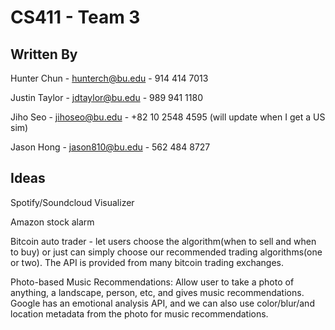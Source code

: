 # CS411 - Team 3

## Written By
Hunter Chun - hunterch@bu.edu - 914 414 7013

Justin Taylor - jdtaylor@bu.edu - 989 941 1180

Jiho Seo - jihoseo@bu.edu - +82 10 2548 4595 (will update when I get a US sim)

Jason Hong - jason810@bu.edu - 562 484 8727

## Ideas
Spotify/Soundcloud Visualizer

Amazon stock alarm

Bitcoin auto trader - let users choose the algorithm(when to sell and when to buy) or just can simply choose our recommended trading algorithms(one or two). The API is provided from many bitcoin trading exchanges. 

Photo-based Music Recommendations: Allow user to take a photo of anything, a landscape, person, etc, and gives music recommendations. Google has an emotional analysis API, and we can also use color/blur/and location metadata from the photo for music recommendations.
